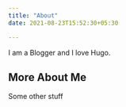 ```yaml
---
title: "About"
date: 2021-08-23T15:52:30+05:30

---
```


I am a Blogger and I love Hugo.

## More About Me
Some other stuff